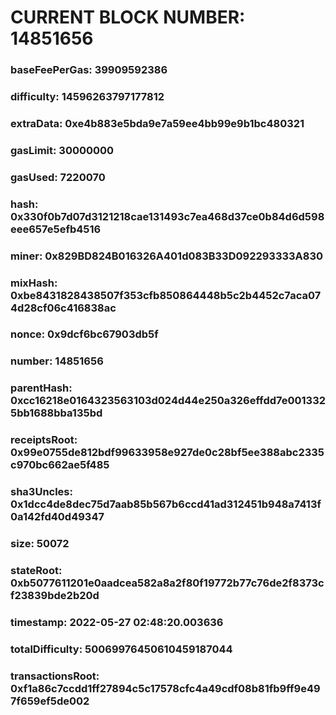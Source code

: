 # CURRENT BLOCK NUMBER: 14851656

### baseFeePerGas: 39909592386
### difficulty: 14596263797177812
### extraData: 0xe4b883e5bda9e7a59ee4bb99e9b1bc480321
### gasLimit: 30000000
### gasUsed: 7220070
### hash: 0x330f0b7d07d3121218cae131493c7ea468d37ce0b84d6d598eee657e5efb4516
### miner: 0x829BD824B016326A401d083B33D092293333A830
### mixHash: 0xbe8431828438507f353cfb850864448b5c2b4452c7aca074d28cf06c416838ac
### nonce: 0x9dcf6bc67903db5f
### number: 14851656
### parentHash: 0xcc16218e0164323563103d024d44e250a326effdd7e0013325bb1688bba135bd
### receiptsRoot: 0x99e0755de812bdf99633958e927de0c28bf5ee388abc2335c970bc662ae5f485
### sha3Uncles: 0x1dcc4de8dec75d7aab85b567b6ccd41ad312451b948a7413f0a142fd40d49347
### size: 50072
### stateRoot: 0xb5077611201e0aadcea582a8a2f80f19772b77c76de2f8373cf23839bde2b20d
### timestamp: 2022-05-27 02:48:20.003636
### totalDifficulty: 50069976450610459187044
### transactionsRoot: 0xf1a86c7ccdd1ff27894c5c17578cfc4a49cdf08b81fb9ff9e497f659ef5de002
